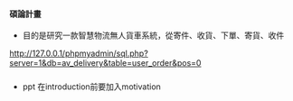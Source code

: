 #### 碩論計畫

- 目的是研究一款智慧物流無人貨車系統，從寄件、收貨、下單、寄貨、收件

http://127.0.0.1/phpmyadmin/sql.php?server=1&db=av_delivery&table=user_order&pos=0

### 

- ppt 在introduction前要加入motivation
